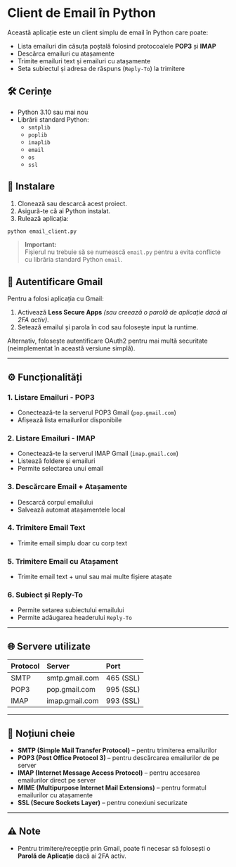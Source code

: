 # Client de Email în Python

Această aplicație este un client simplu de email în Python care poate:
- Lista emailuri din căsuța poștală folosind protocoalele **POP3** și **IMAP**
- Descărca emailuri cu atașamente
- Trimite emailuri text și emailuri cu atașamente
- Seta subiectul și adresa de răspuns (`Reply-To`) la trimitere

## 🛠 Cerințe

- Python 3.10 sau mai nou
- Librării standard Python:
  - `smtplib`
  - `poplib`
  - `imaplib`
  - `email`
  - `os`
  - `ssl`

## 🔧 Instalare

1. Clonează sau descarcă acest proiect.
2. Asigură-te că ai Python instalat.
3. Rulează aplicația:

```bash
python email_client.py
```

> **Important:**  
> Fișierul nu trebuie să se numească `email.py` pentru a evita conflicte cu librăria standard Python `email`.

## 🔑 Autentificare Gmail

Pentru a folosi aplicația cu Gmail:

1. Activează **Less Secure Apps** *(sau creează o parolă de aplicație dacă ai 2FA activ)*.
2. Setează emailul și parola în cod sau folosește input la runtime.

Alternativ, folosește autentificare OAuth2 pentru mai multă securitate (neimplementat în această versiune simplă).

---

## ⚙️ Funcționalități

### 1. Listare Emailuri - POP3
- Conectează-te la serverul POP3 Gmail (`pop.gmail.com`)
- Afișează lista emailurilor disponibile

### 2. Listare Emailuri - IMAP
- Conectează-te la serverul IMAP Gmail (`imap.gmail.com`)
- Listează foldere și emailuri
- Permite selectarea unui email

### 3. Descărcare Email + Atașamente
- Descarcă corpul emailului
- Salvează automat atașamentele local

### 4. Trimitere Email Text
- Trimite email simplu doar cu corp text

### 5. Trimitere Email cu Atașament
- Trimite email text + unul sau mai multe fișiere atașate

### 6. Subiect și Reply-To
- Permite setarea subiectului emailului
- Permite adăugarea headerului `Reply-To`

---

## 🌐 Servere utilizate

| Protocol | Server | Port |
|:---------|:-------|:-----|
| SMTP     | smtp.gmail.com | 465 (SSL) |
| POP3     | pop.gmail.com | 995 (SSL) |
| IMAP     | imap.gmail.com | 993 (SSL) |

---

## 🧠 Noțiuni cheie

- **SMTP (Simple Mail Transfer Protocol)** – pentru trimiterea emailurilor
- **POP3 (Post Office Protocol 3)** – pentru descărcarea emailurilor de pe server
- **IMAP (Internet Message Access Protocol)** – pentru accesarea emailurilor direct pe server
- **MIME (Multipurpose Internet Mail Extensions)** – pentru formatul emailurilor cu atașamente
- **SSL (Secure Sockets Layer)** – pentru conexiuni securizate

---

## ⚠️ Note

- Pentru trimitere/recepție prin Gmail, poate fi necesar să folosești o **Parolă de Aplicație** dacă ai 2FA activ.
